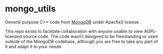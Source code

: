 # mongo_utils
General purpose C++ code from [MongoDB](https://github.com/mongodb/mongo) under Apache2 license.

This repo exists to facilitate collaboration with anyone unable to view AGPL-licensed source code. The code wasn’t designed to be freestanding or used outside of the MongoDB codebase, although you are free to take any part of it and adapt it to your needs.
